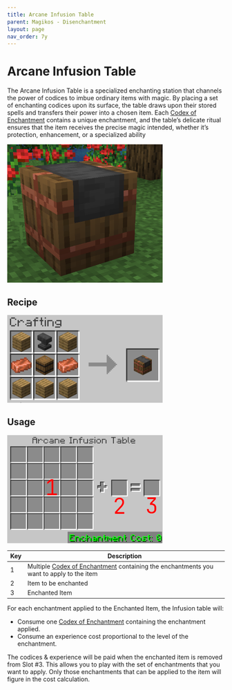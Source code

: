 ```yaml
---
title: Arcane Infusion Table
parent: Magikos - Disenchantment
layout: page
nav_order: 7y
---
```

# Arcane Infusion Table

The Arcane Infusion Table is a specialized enchanting station that channels the power of codices to imbue ordinary items with magic.
By placing a set of enchanting codices upon its surface, the table draws upon their stored spells and transfers their power into a chosen item.
Each [Codex of Enchantment](codex-of-enchantment) contains a unique enchantment, and the table’s delicate ritual ensures that the item receives the precise magic intended, whether it’s protection, enhancement, or a specialized ability

![Arcane Infusion Table](images/arcane-infusion-table.png)

## Recipe
![Arcane Infusion Table](images/recipe-arcane-infusion-table.png)

## Usage
![Arcane Infusion Table](images/gui-arcane-infusion-table.png)

| Key | Description                                                                                                      |
|-----|------------------------------------------------------------------------------------------------------------------|
| 1   | Multiple [Codex of Enchantment](codex-of-enchantment) containing the enchantments you want to apply to the item |
| 2   | Item to be enchanted                                                                                             |
| 3   | Enchanted Item                                                                                                   |

For each enchantment applied to the Enchanted Item, the Infusion table will:
* Consume one [Codex of Enchantment](codex-of-enchantment) containing the enchantment applied.
* Consume an experience cost proportional to the level of the enchantment.

The codices & experience will be paid when the enchanted item is removed from Slot #3.
This allows you to play with the set of enchantments that you want to apply.
Only those enchantments that can be applied to the item will figure in the cost calculation.